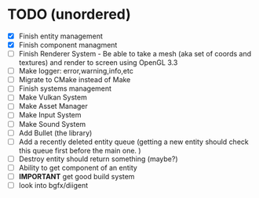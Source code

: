 # TODO (unordered)
- [x] Finish entity management
- [x] Finish component managment 
- [ ] Finish Renderer System \- Be able to take a mesh (aka set of coords and textures) and render to screen using OpenGL 3.3
- [ ] Make logger: error,warning,info,etc 
- [ ] Migrate to CMake instead of Make
- [ ] Finish systems management
- [ ] Make Vulkan System
- [ ] Make Asset Manager
- [ ] Make Input System
- [ ] Make Sound System
- [ ] Add Bullet (the library) 
- [ ] Add a recently deleted entity queue (getting a new entity should check this queue first before the main one. )
- [ ] Destroy entity should return something (maybe?)
- [ ] Ability to get component of an entity
- [ ] **IMPORTANT** get good build system
- [ ] look into bgfx/diigent 